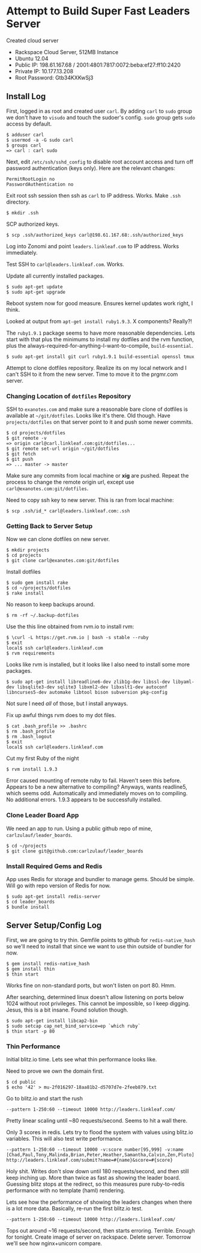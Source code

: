 # Attempt to Build Super Fast Leaders Server

Created cloud server

* Rackspace Cloud Server, 512MB Instance
* Ubuntu 12.04
* Public IP: 198.61.167.68 / 2001:4801:7817:0072:beba:ef27:ff10:2420
* Private IP: 10.177.13.208
* Root Password: Gtb34KXKwSj3

## Install Log

First, logged in as root and created user `carl`. By adding `carl` to `sudo` group we don't have to `visudo` and touch the sudoer's config. `sudo` group gets `sudo` access by default.

    $ adduser carl
    $ usermod -a -G sudo carl
    $ groups carl
    => carl : carl sudo

Next, edit `/etc/ssh/sshd_config` to disable root account access and turn off password authentication (keys only). Here are the relevant changes:

    PermitRootLogin no
    PasswordAuthentication no

Exit root ssh session then ssh as `carl` to IP address. Works. Make `.ssh` directory.

    $ mkdir .ssh

SCP authorized keys.

    $ scp .ssh/authorized_keys carl@198.61.167.68:.ssh/authorized_keys

Log into Zonomi and point `leaders.linkleaf.com` to IP address. Works immediately.

Test SSH to `carl@leaders.linkleaf.com`. Works.

Update all currently installed packages.

    $ sudo apt-get update
    $ sudo apt-get upgrade

Reboot system now for good measure. Ensures kernel updates work right, I think.

Looked at output from `apt-get install ruby1.9.3`. X components? Really?!

The `ruby1.9.1` package seems to have more reasonable dependencies. Lets start with that plus the minimums to install my dotfiles and the rvm function, plus the always-required-for-anything-I-want-to-compile, `build-essential`.

    $ sudo apt-get install git curl ruby1.9.1 build-essential openssl tmux

Attempt to clone dotfiles repository. Realize its on my local network and I can't SSH to it from the new server. Time to move it to the prgmr.com server.

### Changing Location of `dotfiles` Repository

SSH to `exanotes.com` and make sure a reasonable bare clone of dotfiles is available at `~/git/dotfiles`. Looks like it's there. Old though. Have `projects/dotfiles` on that server point to it and push some newer commits.

    $ cd projects/dotfiles
    $ git remote -v
    => origin carl@carl.linkleaf.com:git/dotfiles...
    $ git remote set-url origin ~/git/dotfiles
    $ git fetch
    $ git push
    => ... master -> master

Make sure any commits from local machine or **xig** are pushed. Repeat the process to change the remote origin url, except use `carl@exanotes.com:git/dotfiles`.

Need to copy ssh key to new server. This is ran from local machine:

    $ scp .ssh/id_* carl@leaders.linkleaf.com:.ssh

### Getting Back to Server Setup

Now we can clone dotfiles on new server.

    $ mkdir projects
    $ cd projects
    $ git clone carl@exanotes.com:git/dotfiles

Install dotfiles

    $ sudo gem install rake
    $ cd ~/projects/dotfiles
    $ rake install

No reason to keep backups around.

    $ rm -rf ~/.backup-dotfiles

Use the this line obtained from rvm.io to install rvm:

    $ \curl -L https://get.rvm.io | bash -s stable --ruby
    $ exit
    local$ ssh carl@leaders.linkleaf.com
    $ rvm requirements

Looks like rvm is installed, but it looks like I also need to install some more packages.

    $ sudo apt-get install libreadline6-dev zlib1g-dev libssl-dev libyaml-dev libsqlite3-dev sqlite3 libxml2-dev libxslt1-dev autoconf libncurses5-dev automake libtool bison subversion pkg-config

Not sure I need *all* of those, but I install anyways.

Fix up awful things rvm does to my dot files.

    $ cat .bash_profile >> .bashrc
    $ rm .bash_profile
    $ rm .bash_logout
    $ exit
    local$ ssh carl@leaders.linkleaf.com

Cut my first Ruby of the night

    $ rvm install 1.9.3

Error caused mounting of remote ruby to fail. Haven't seen this before. Appears to be a new alternative to compiling? Anyways, wants readline5, which seems odd. Automatically and immediately moves on to compiling. No additional errors. 1.9.3 appears to be successfully installed.

### Clone Leader Board App

We need an app to run. Using a public github repo of mine, `carlzulauf/leader_boards`.

    $ cd ~/projects
    $ git clone git@github.com:carlzulauf/leader_boards

### Install Required Gems and Redis

App uses Redis for storage and bundler to manage gems. Should be simple. Will go with repo version of Redis for now.

    $ sudo apt-get install redis-server
    $ cd leader_boards
    $ bundle install

## Server Setup/Config Log

First, we are going to try thin. Gemfile points to github for `redis-native_hash` so we'll need to install that since we want to use thin outside of bundler for now.

    $ gem install redis-native_hash
    $ gem install thin
    $ thin start

Works fine on non-standard ports, but won't listen on port 80. Hmm.

After searching, determined linux doesn't allow listening on ports below 1024 without root privileges. This cannot be impossible, so I keep digging. Jesus, this is a bit insane. Found solution though.

    $ sudo apt-get install libcap2-bin
    $ sudo setcap cap_net_bind_service=ep `which ruby`
    $ thin start -p 80

### Thin Performance

Initial blitz.io time. Lets see what thin performance looks like.

Need to prove we own the domain first.

    $ cd public
    $ echo '42' > mu-2f016297-18aa81b2-d5707d7e-2feeb879.txt

Go to blitz.io and start the rush

    --pattern 1-250:60 --timeout 10000 http://leaders.linkleaf.com/

Pretty linear scaling until ~80 requests/second. Seems to hit a wall there.

Only 3 scores in redis. Lets try to flood the system with values using blitz.io variables. This will also test write performance.

    --pattern 1-250:60 --timeout 10000 -v:score number[95,999] -v:name [Chad,Paul,Tony,Malinda,Brian,Peter,Heather,Samantha,Calvin,Zen,Pluto] http://leaders.linkleaf.com/submit?name=#{name}&score=#{score}

Holy shit. Writes don't slow down until 180 requests/second, and then still keep inching up. More than twice as fast as showing the leader board. Guessing blitz stops at the redirect, so this measures pure ruby-to-redis performance with no template (haml) rendering.

Lets see how the performance of showing the leaders changes when there is a lot more data. Basically, re-run the first blitz.io test.

    --pattern 1-250:60 --timeout 10000 http://leaders.linkleaf.com/

Tops out around ~16 requests/second, then starts erroring. Terrible. Enough for tonight. Create image of server on rackspace. Delete server. Tomorrow we'll see how nginx+unicorn compare.
